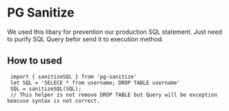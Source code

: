 # PG Sanitize

We used this libary for prevention our production SQL statement.
Just need to purify SQL Query befor send it to execution method.

## How to used

```Type Script
 import { sanitizeSQL } from 'pg-sanitize'
 let SQL = 'SELECE * from username; DROP TABLE username'
 SQL = sanitizeSQL(SQL);
 // This helper is not remove DROP TABLE but Query will be exception beacuse syntax is not correct.
```
